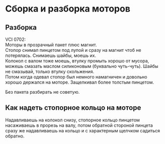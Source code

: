 # Сборка и разборка моторов

## Разборка
VCI 0702:  
Моторы в прозрачный пакет плюс магнит.  
Cтопор снимал пинцетом под лупой и сразу на магнит чтоб не потерялась. 
Снимаешь шайбы, моешь их.  
Колокол с валом тоже моешь, втулку промыть хорошо от мусора, можешь смазать маслом силиконовым (буквально чуть-чуть). Шайбы не смазывай, только втулку скольжения.  
Потом когда одевал стопор был немного намагничен и довольно хорошо держался на моторе. Защелкивал более толстым пинцетом.  

Без пакета разбирать не советую.

## Как надеть стопорное кольцо на моторе
Надавливаешь на колокол снизу, стопорное кольцо пинцетом насаживаешь в прорезь на валу, потом обратной стороной пинцета сразу же надавливаешь на кольцо и с характерным щелчком садиться обратно.
